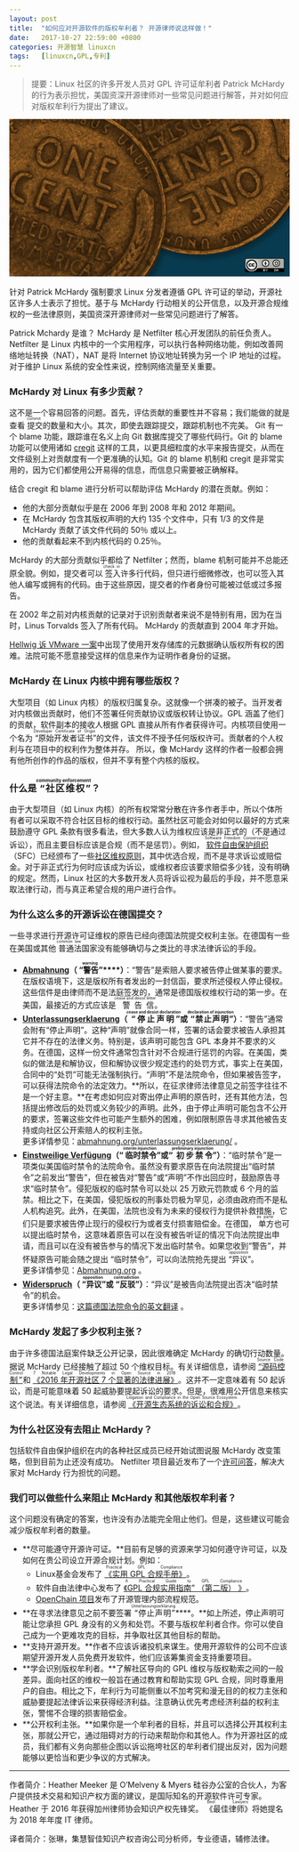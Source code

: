 ```yaml
---
layout: post
title:	"如何应对开源软件的版权牟利者？ 开源律师说这样做！"
date:	2017-10-27 22:59:00 +0800 
categories:	开源智慧 linuxcn 
tags:	[linuxcn,GPL,专利]
---
```




> 
> 提要：Linux 社区的许多开发人员对 GPL 许可证牟利者 Patrick McHardy 的行为表示担忧，美国资深开源律师对一些常见问题进行解答，并对如何应对版权牟利行为提出了建议。
> 
> 
> 


![](/Asserts/Images/album/201710/27/225931pu50abnqariq00g5.png)


针对 Patrick McHardy 强制要求 Linux 分发者遵循 GPL 许可证的举动，开源社区许多人士表示了担忧。基于与 McHardy 行动相关的公开信息，以及开源合规维权的一些法律原则，美国资深开源律师对一些常见问题进行了解答。


Patrick Mchardy 是谁？ McHardy 是 Netfilter 核心开发团队的前任负责人。 Netfilter 是 Linux 内核中的一个实用程序，可以执行各种网络功能，例如改善网络地址转换（NAT），NAT 是将 Internet 协议地址转换为另一个 IP 地址的过程。对于维护 Linux 系统的安全性来说，控制网络流量至关重要。


### McHardy 对 Linux 有多少贡献？


这不是一个容易回答的问题。首先，评估贡献的重要性并不容易；我们能做的就是查看<ruby> 提交 <rp>  （ </rp> <rt>  commit </rt> <rp>  ） </rp></ruby>的数量和大小。其次，即使去跟踪提交，跟踪机制也不完美。 Git 有一个 blame 功能，跟踪谁在名义上向 Git 数据库提交了哪些代码行。Git 的 blame 功能可以使用诸如 [cregit](https://cregit.linuxsources.org/) 这样的工具，以更具细粒度的水平来报告提交，从而在文件级别上对贡献度有一个更准确的认知。Git 的 blame 机制和 cregit 是非常实用的，因为它们都使用公开易得的信息，而信息只需要被正确解释。


结合 cregit 和 blame 进行分析可以帮助评估 McHardy 的潜在贡献。例如：


* 他的大部分贡献似乎是在 2006 年到 2008 年和 2012 年期间。
* 在 McHardy 包含其版权声明的大约 135 个文件中，只有 1/3 的文件是 McHardy 贡献了该文件代码的 50％ 或以上。
* 他的贡献看起来不到内核代码的 0.25％。


McHardy 的大部分贡献似乎都给了 Netfilter；然而，blame 机制可能并不总能还原全貌。例如，提交者可以<ruby> 签入 <rp>  （ </rp> <rt>  check in </rt> <rp>  ） </rp></ruby>许多行代码，但只进行细微修改，也可以签入其他人编写或拥有的代码。由于这些原因，提交者的作者身份可能被过低或过多报告。


在 2002 年之前对内核贡献的记录对于识别贡献者来说不是特别有用，因为在当时，Linus Torvalds 签入了所有代码。 McHardy 的贡献直到 2004 年才开始。 


[Hellwig 诉 VMware 一案](https://www.theregister.co.uk/2016/08/15/vmware_survives_gpl_breach_case_but_plaintiff_promises_appeal/)中出现了使用开发存储库的元数据确认版权所有权的困难。法院可能不愿意接受这样的信息来作为证明作者身份的证据。


### McHardy 在 Linux 内核中拥有哪些版权？


大型项目（如 Linux 内核）的版权归属复杂。这就像一个拼凑的被子。当开发者对内核做出贡献时，他们不签署任何贡献协议或版权转让协议。GPL 涵盖了他们的贡献，软件副本的接收人根据 GPL 直接从所有作者获得许可。内核项目使用一个名为<ruby> “原始开发者证书” <rp>  （ </rp> <rt>  Developer Certificate of Origin </rt> <rp>  ） </rp></ruby>的文件，该文件不授予任何版权许可。贡献者的个人权利与在项目中的权利作为整体并存。 所以，像 McHardy 这样的作者一般都会拥有他所创作的作品的版权，但并不享有整个内核的版权。


### 什么是<ruby> “社区维权” <rp>  （ </rp> <rt>  community enforcement </rt> <rp>  ） </rp></ruby>？


由于大型项目（如 Linux 内核）的所有权常常分散在许多作者手中，所以个体所有者可以采取不符合社区目标的维权行动。虽然社区可能会对如何以最好的方式来鼓励遵守 GPL 条款有很多看法，但大多数人认为维权应该是非正式的（不是通过诉讼），而且主要目标应该是合规（而不是惩罚）。例如，<ruby> <a href="https://sfconservancy.org/">  软件自由保护组织 </a> <rp>  （ </rp> <rt>  Software Freedom Conservancy </rt> <rp>  ） </rp></ruby>（SFC）已经颁布了一些[社区维权原则](https://sfconservancy.org/copyleft-compliance/principles.html)，其中优选合规，而不是寻求诉讼或赔偿金。对于非正式行为何时应该成为诉讼，或维权者应该要求赔偿多少钱，没有明确的规定。然而，Linux 社区的大多数开发人员将诉讼视为最后的手段，并不愿意采取法律行动，而与真正希望合规的用户进行合作。


### 为什么这么多的开源诉讼在德国提交？


一些寻求进行开源许可证维权的原告已经向德国法院提交权利主张。在德国有一些在美国或其他<ruby> 普通法 <rp>  （ </rp> <rt>  common law </rt> <rp>  ） </rp></ruby>国家没有能够确切与之类比的寻求法律诉讼的手段。


* [**Abmahnung**](https://en.wikipedia.org/wiki/Abmahnung)**（<ruby> “警告” <rp>  （ </rp> <rt>  warning </rt> <rp>  ） </rp></ruby>****）**：“警告”是索赔人要求被告停止做某事的要求。在版权语境下，这是版权所有者发出的一封信函，要求所述侵权人停止侵权。这些信件是由律师而不是法庭签发的，通常是德国版权维权行动的第一步。在美国，最接近的方式应该是<ruby> 警告信 <rt>  cease and desist letter </rt></ruby>。
* [**Unterlassungserklaerung**](https://de.wikipedia.org/wiki/Unterlassungserkl%C3%A4rung)**（<ruby> “停止声明” <rt>  cease and desist declaration </rt></ruby>****或<ruby> “禁止声明” <rt>  declaration of injunction </rt></ruby>****）**：“警告”通常会附有“停止声明”。这种“声明”就像合同一样，签署的话会要求被告人承担其它并不存在的法律义务。特别是，该声明可能包含 GPL 本身并不要求的义务。在德国，这样一份文件通常包含针对不合规进行惩罚的内容。在美国，类似的做法是和解协议，但和解协议很少规定违约的处罚方式，事实上在美国，合同中的“处罚”可能无法强制执行。“声明”不是法院命令，但如果被告签字，可以获得法院命令的法定效力。**所以，在征求律师法律意见之前签字往往不是一个好主意。**在考虑如何应对寄出停止声明的原告时，还有其他方法，包括提出修改后的处罚或义务较少的声明。此外，由于停止声明可能包含不公开的要求，签署这些文件也可能产生额外的困难，例如限制原告寻求其他被告支持或向社区公开索赔人的权利主张。  
更多详情参见：[abmahnung.org/unterlassungserklaerung/](http://www.abmahnung.org/unterlassungserklaerung/) 。
* [**Einstweilige Verf****ü****gung**](https://de.wikipedia.org/wiki/Vorl%C3%A4ufiger_Rechtsschutz#Einstweilige_Verf.C3.BCgung)**（“<ruby> 临时禁令 <rt>  interim injunction </rt></ruby>****”或“<ruby> 初步禁令 <rt>  preliminary injunction </rt></ruby>****”）**：“临时禁令”是一项类似美国临时禁令的法院命令。虽然没有要求原告在向法院提出“临时禁令”之前发出“警告”，但在被告对“警告”或“声明”不作出回应时，鼓励原告寻求“临时禁令”。侵犯版权的临时禁令可以处以 25 万欧元罚款或 6 个月的监禁。相比之下，在美国，侵犯版权的刑事处罚极为罕见，必须由政府而不是私人机构追究。此外，在美国，法院也没有为未来的侵权行为提供补救措施，它们只是要求被告停止现行的侵权行为或者支付损害赔偿金。在德国，<ruby> 单方 <rt>  ex parte </rt></ruby>也可以提出临时禁令，这意味着原告可以在没有被告听证的情况下向法院提出申请，而且可以在没有被告参与的情况下发出临时禁令。如果您收到“警告”，并怀疑原告可能会随之提出 “临时禁令”，可以向法院抢先提出<ruby> “异议” <rt>  opposition </rt></ruby>。  
更多详情参见：[Abmahnung.org](http://www.abmahnung.org/einstweilige-verfuegung/) 。
* [**Widerspruch**](https://de.wikipedia.org/wiki/Widerspruch_%28Recht%29#Zivilprozessrecht)**（<ruby> “异议” <rt>  opposition </rt></ruby>****或<ruby> “反驳” <rt>  contradiction </rt></ruby>****）**：“异议”是被告向法院提出否决“临时禁令”的机会。  
更多详情参见：[这篇德国法院命令的英文翻译](http://www.jbb.de/Docs/LG_Halle_GPL3.pdf) 。


### McHardy 发起了多少权利主张？


由于许多德国法庭案件缺乏公开记录，因此很难确定 McHardy 的确切行动数量。据说 McHardy 已经接触了超过 50 个维权目标。有关详细信息，请参阅<ruby> <a href="https://sourcecodecontrol.co/gpl/">  “源码控制” </a> <rp>  （ </rp> <rt>  Source Code Control </rt> <rp>  ） </rp></ruby>和<ruby> <a href="https://opensource.com/article/17/1/yearbook-7-notable-legal-developments-2016">  《2016 年开源社区 7 个显著的法律进展》 </a> <rp>  （ </rp> <rt>  7 Notable Legal Developments in Open Source in 2016 </rt> <rp>  ） </rp></ruby>。这并不一定意味着有 50 起诉讼，而是可能意味着 50 起威胁要提起诉讼的要求。但是，很难用公开信息来核实这个说法。有关详细信息，请参阅<ruby> <a href="https://www.slideshare.net/blackducksoftware/litigation-and-compliance-in-the-open-source-ecosystem">  《开源生态系统的诉讼和合规》 </a> <rp>  （ </rp> <rt>  Litigation and Compliance in the Open Source Ecosystem </rt> <rp>  ） </rp></ruby>。


### 为什么社区没有去阻止 McHardy？


包括软件自由保护组织在内的各种社区成员已经开始试图说服 McHardy 改变策略，但到目前为止还没有成功。 Netfilter 项目最近发布了一个[许可问答](http://www.netfilter.org/licensing.html)，解决大家对 McHardy 行为担忧的问题。


### 我们可以做些什么来阻止 McHardy 和其他版权牟利者？


这个问题没有确定的答案，也许没有办法能完全阻止他们。但是，这些建议可能会减少版权牟利者的数量。


* **尽可能遵守开源许可证。**目前有足够的资源来学习如何遵守许可证，以及如何在贵公司设立开源合规计划。例如：
	+ Linux基金会发布了<ruby> <a href="https://www.linuxfoundation.org/news-media/research/practical-gpl-compliance">  《实用 GPL 合规手册》 </a> <rp>  （ </rp> <rt>  Practical GPL Compliance </rt> <rp>  ） </rp></ruby>。
	+ 软件自由法律中心发布了<ruby> <a href="https://www.softwarefreedom.org/resources/2014/SFLC-Guide_to_GPL_Compliance_2d_ed.html">  《GPL 合规实用指南” （第二版） 》 </a> <rp>  （ </rp> <rt>  A Practical Guide to GPL Compliance </rt> <rp>  ） </rp></ruby>。
	+ [OpenChain 项目](https://www.openchainproject.org/)发布了开源管理内部流程规范。
* **在寻求法律意见之前不要签署<ruby> “停止声明” <rp>  （ </rp> <rt>  Unterlassungserklärung </rt> <rp>  ） </rp></ruby>****。**如上所述，停止声明可能让您承担 GPL 身没有的义务和处罚。不要与版权牟利者合作。你可以使自己成为一个更难攻克的目标，并争取社区其他目标的帮助。
* **支持开源开发。**作者不应该诉诸投机来谋生。使用开源软件的公司不应该期望开源开发人员免费开发软件，他们应该筹集资金支持重要项目。
* **学会识别版权牟利者。**了解社区导向的 GPL 维权与版权勒索之间的一般差异。面向社区的维权一般旨在通过教育和帮助实现 GPL 合规，同时尊重用户的自由。相比之下，牟利行为可能侧重以不加考究和漫无目的的权力主张和威胁要提起法律诉讼来获得经济利益。注意确认优先考虑经济利益的权利主张，警惕不合理的损害赔偿金。
* **公开权利主张。**如果你是一个牟利者的目标，并且可以选择公开其权利主张，那就公开它，通过阻碍对方的行动来帮助你和其他人。作为开源社区的成员，我们都有义务向那些企图以诉讼拖垮社区的牟利者们提出反对，因为问题能够以更恰当和更少争议的方式解决。




---


作者简介：Heather Meeker 是 O’Melveny & Myers 硅谷办公室的合伙人，为客户提供技术交易和知识产权方面的建议，是国际知名的开源软件许可专家。Heather 于 2016 年获得加州律师协会知识产权先锋奖。<ruby> 《最佳律师》 <rp>  （ </rp> <rt>  Best Lawyers </rt> <rp>  ） </rp></ruby>将她提名为 2018 年年度 IT 律师。


译者简介：张琳，集慧智佳知识产权咨询公司分析师，专业德语，辅修法律。
